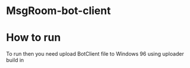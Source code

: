 # MsgRoom-bot-client
# How to run 
To run then you need upload BotClient file to Windows 96 using uploader build in
